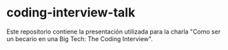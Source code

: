 # coding-interview-talk
Este repositorio contiene la presentación utilizada para la charla "Como ser un becario en una Big Tech: The Coding Interview".
